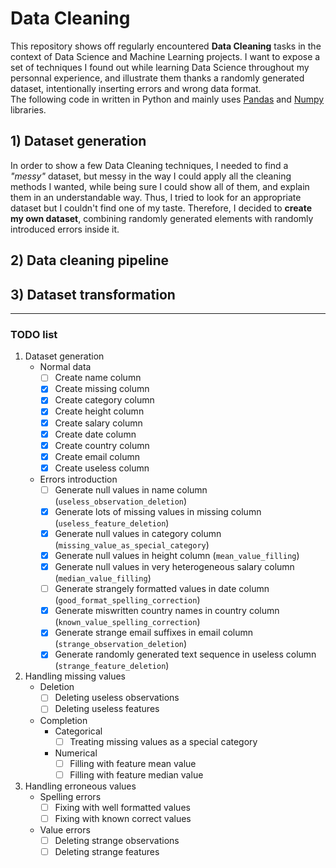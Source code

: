 # Data Cleaning

This repository shows off regularly encountered **Data Cleaning** tasks in the context of Data Science and Machine Learning projects. I want to expose a set of techniques I found out while learning Data Science throughout my personnal experience, and illustrate them thanks a randomly generated dataset, intentionally inserting errors and wrong data format.  
The following code in written in Python and mainly uses [Pandas](https://pandas.pydata.org/) and [Numpy](http://www.numpy.org/) libraries.

## 1) Dataset generation

In order to show a few Data Cleaning techniques, I needed to find a *"messy"* dataset, but messy in the way I could apply all the cleaning methods I wanted, while being sure I could show all of them, and explain them in an understandable way. Thus, I tried to look for an appropriate dataset but I couldn't find one of my taste. Therefore, I decided to **create my own dataset**, combining randomly generated elements with randomly introduced errors inside it.

## 2) Data cleaning pipeline

## 3) Dataset transformation

---

### TODO list

1. Dataset generation
   - Normal data
     - [ ] Create name column
     - [x] Create missing column
     - [x] Create category column
     - [x] Create height column
     - [x] Create salary column
     - [x] Create date column
     - [x] Create country column
     - [x] Create email column
     - [x] Create useless column
   - Errors introduction
     - [ ] Generate null values in name column (`useless_observation_deletion`)
     - [x] Generate lots of missing values in missing column (`useless_feature_deletion`)
     - [x] Generate null values in category column (`missing_value_as_special_category`)
     - [x] Generate null values in height column (`mean_value_filling`)
     - [x] Generate null values in very heterogeneous salary column (`median_value_filling`)
     - [ ] Generate strangely formatted values in date column (`good_format_spelling_correction`)
     - [x] Generate miswritten country names in country column (`known_value_spelling_correction`)
     - [x] Generate strange email suffixes in email column (`strange_observation_deletion`)
     - [x] Generate randomly generated text sequence in useless column (`strange_feature_deletion`)
2. Handling missing values  
   - Deletion
     - [ ] Deleting useless observations
     - [ ] Deleting useless features
   - Completion
     - Categorical
       - [ ] Treating missing values as a special category
     - Numerical
       - [ ] Filling with feature mean value
       - [ ] Filling with feature median value
3. Handling erroneous values
   - Spelling errors
     - [ ] Fixing with well formatted values
     - [ ] Fixing with known correct values
   - Value errors
     - [ ] Deleting strange observations
     - [ ] Deleting strange features
